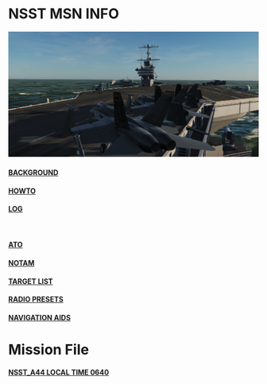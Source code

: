 # NSST MSN INFO

![Front IMG](/Docs/front_img.PNG)  

####  [BACKGROUND](/Docs/background.md)  
####  [HOWTO](/Docs/howto.md)  
####  [LOG](/Docs/log.md)  
  <br>
  
####  [ATO](/Docs/ATO.md)  
####  [NOTAM](/Docs/NOTAM.md)  
####  [TARGET LIST](/Docs/targets/maintgtlist.md)  
####  [RADIO PRESETS](/Docs/radiopresets.md)  
####  [NAVIGATION AIDS](/Docs/navigation.md)  
  
# Mission File

####  [NSST_A44 LOCAL TIME 0640](/Docs/NSST_A44_RELEASE.miz)